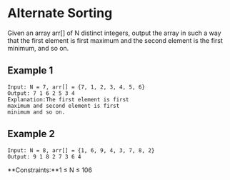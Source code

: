 # Alternate Sorting

Given an array arr[] of N distinct integers, output the array in such a way that the first element is first maximum and the second element is the first minimum, and so on.

## Example 1

```
Input: N = 7, arr[] = {7, 1, 2, 3, 4, 5, 6}
Output: 7 1 6 2 5 3 4
Explanation:The first element is first
maximum and second element is first
minimum and so on.

```

## Example 2

```
Input: N = 8, arr[] = {1, 6, 9, 4, 3, 7, 8, 2}
Output: 9 1 8 2 7 3 6 4

```

**Constraints:**1 ≤ N ≤ 106
